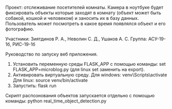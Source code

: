 Проект: отслеживание посетителей комнаты. 
Камера в ноутбуке будет фиксировать объекты которые заходят в комнату (объект может быть собакой, кошкой и человеком) и заносить их в базу данных. Пользователь может посмотреть в какое время появлялся объект и его фотографию.

Участники: Зиятдинов Р. А., Неволин С. Д., Ушаков А. С.
Группа: АСУ-19-1б, РИС-19-1б


Руководство по запуску веб приложения.

1. Установить переменную среды FLASK_APP с помощью команды: set FLASK_APP=microblog.py (для linux set заменить на export).
2. Активировать виртуальную среду. 
Для windows: venv\Scripts\activate
Для linux: source venv/bin/activate
3. Запустить: flask run

Скрипт распознования объектов запускается отдельно с помощью команды:
python real_time_object_detection.py
